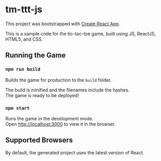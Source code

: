 # tm-ttt-js

This project was bootstrapped with [Create React App](https://github.com/facebookincubator/create-react-app).

This is a sample code for the tic-tac-toe game, built using JS, ReactJS, HTML5, and CSS.

## Running the Game

### `npm run build`

Builds the game for production to the `build` folder.<br>

The build is minified and the filenames include the hashes.<br>
The game is ready to be deployed!

### `npm start`

Runs the game in the development mode.<br>
Open [http://localhost:3000](http://localhost:3000) to view it in the browser.

## Supported Browsers

By default, the generated project uses the latest version of React.
